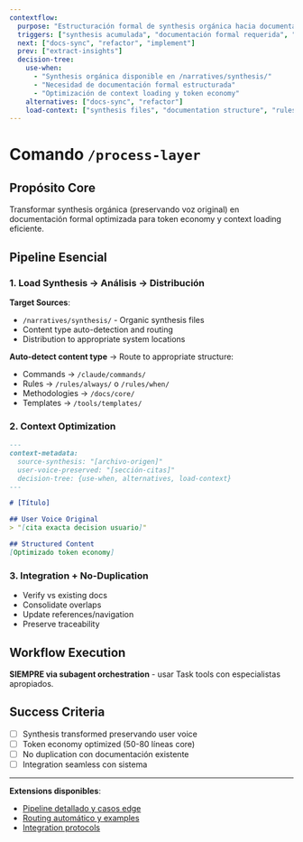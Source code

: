 ```yaml
---
contextflow:
  purpose: "Estructuración formal de synthesis orgánica hacia documentación optimizada"
  triggers: ["synthesis acumulada", "documentación formal requerida", "optimización estructura"]
  next: ["docs-sync", "refactor", "implement"]
  prev: ["extract-insights"]
  decision-tree:
    use-when: 
      - "Synthesis orgánica disponible en /narratives/synthesis/"
      - "Necesidad de documentación formal estructurada"
      - "Optimización de context loading y token economy"
    alternatives: ["docs-sync", "refactor"]
    load-context: ["synthesis files", "documentation structure", "rules system"]
---
```


# Comando `/process-layer`

## Propósito Core
Transformar synthesis orgánica (preservando voz original) en documentación formal optimizada para token economy y context loading eficiente.

## Pipeline Esencial

### 1. Load Synthesis → Análisis → Distribución
**Target Sources**:
- `/narratives/synthesis/` - Organic synthesis files
- Content type auto-detection and routing
- Distribution to appropriate system locations

**Auto-detect content type** → Route to appropriate structure:
- Commands → `/claude/commands/`
- Rules → `/rules/always/` o `/rules/when/`  
- Methodologies → `/docs/core/`
- Templates → `/tools/templates/`

### 2. Context Optimization
```markdown
---
context-metadata:
  source-synthesis: "[archivo-origen]"
  user-voice-preserved: "[sección-citas]"
  decision-tree: {use-when, alternatives, load-context}
---

# [Título]

## User Voice Original
> "[cita exacta decision usuario]"

## Structured Content
[Optimizado token economy]
```

### 3. Integration + No-Duplication
- Verify vs existing docs
- Consolidate overlaps
- Update references/navigation
- Preserve traceability

## Workflow Execution
**SIEMPRE via subagent orchestration** - usar Task tools con especialistas apropiados.

## Success Criteria
- [ ] Synthesis transformed preservando user voice
- [ ] Token economy optimized (50-80 líneas core)
- [ ] No duplication con documentación existente
- [ ] Integration seamless con sistema

---

**Extensions disponibles**:
- [Pipeline detallado y casos edge](./extensions/process-layer-details.md)
- [Routing automático y examples](./extensions/process-layer-routing.md)
- [Integration protocols](./extensions/process-layer-integration.md)